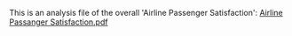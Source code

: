 This is an analysis file of the overall 'Airline Passenger Satisfaction':
[Airline Passanger Satisfaction.pdf](https://github.com/novavae/Airline-Passangers-Satisfaction/files/14470225/Airline.Passanger.Satisfaction.pdf)
